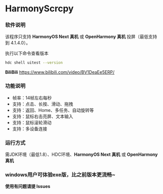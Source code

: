 # HarmonyScrcpy



### 软件说明 ###
该程序只支持 **HarmonyOS Next 真机** 或 **OpenHarmony 真机** 投屏（最低支持到 4.1.4.0）。

执行以下命令查看版本
```bash
hdc shell uitest --version
```


**BiliBili**
https://www.bilibili.com/video/BV1DeaEe5ERP/

### 功能说明 ###
- 帧率：14帧左右每秒
- 支持：点击、长按、滑动、拖拽
- 支持：返回、Home、多任务、自动旋转等
- 支持：鼠标右击亮屏、文本输入
- 支持：鼠标滚轮滑动
- 支持：多设备连接

### 运行方式 ###

需JDK环境（最低1.8）、HDC环境、**HarmonyOS Next 真机** 或 **OpenHarmony 真机**

### windows用户可体验exe版，比之前版本更流畅~ ###

**使用有问题请提 Issues**

